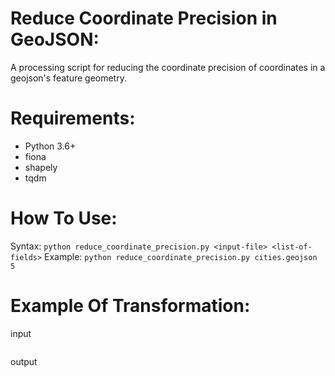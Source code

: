 # Reduce Coordinate Precision in GeoJSON:
A processing script for reducing the coordinate precision of coordinates in a geojson's feature geometry. 

# Requirements:

* Python 3.6+
* fiona
* shapely
* tqdm 

# How To Use:
Syntax: `python reduce_coordinate_precision.py <input-file> <list-of-fields>`
Example: `python reduce_coordinate_precision.py cities.geojson 5`

# Example Of Transformation:

input
```

```

output
```

```

